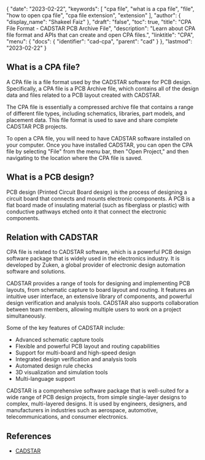 {
  "date": "2023-02-22",
  "keywords": [
    "cpa file",
    "what is a cpa file",
    "file",
    "how to open cpa file",
    "cpa file extension",
    "extension"
  ],
  "author": {
    "display_name": "Shakeel Faiz"
  },
  "draft": "false",
  "toc": true,
  "title": "CPA File Format - CADSTAR PCB Archive File",
  "description": "Learn about CPA file format and APIs that can create and open CPA files.",
  "linktitle": "CPA",
  "menu": {
    "docs": {
      "identifier": "cad-cpa",
      "parent": "cad"
    }
  },
  "lastmod": "2023-02-22"
}

## What is a CPA file?

A CPA file is a file format used by the CADSTAR software for PCB design. Specifically, a CPA file is a PCB Archive file, which contains all of the design data and files related to a PCB layout created with CADSTAR.

The CPA file is essentially a compressed archive file that contains a range of different file types, including schematics, libraries, part models, and placement data. This file format is used to save and share complete CADSTAR PCB projects.

To open a CPA file, you will need to have CADSTAR software installed on your computer. Once you have installed CADSTAR, you can open the CPA file by selecting "File" from the menu bar, then "Open Project," and then navigating to the location where the CPA file is saved.

## What is a PCB design?

PCB design (Printed Circuit Board design) is the process of designing a circuit board that connects and mounts electronic components. A PCB is a flat board made of insulating material (such as fiberglass or plastic) with conductive pathways etched onto it that connect the electronic components.

## Relation with CADSTAR

CPA file is related to CADSTAR software, which is a powerful PCB design software package that is widely used in the electronics industry. It is developed by Zuken, a global provider of electronic design automation software and solutions.

CADSTAR provides a range of tools for designing and implementing PCB layouts, from schematic capture to board layout and routing. It features an intuitive user interface, an extensive library of components, and powerful design verification and analysis tools. CADSTAR also supports collaboration between team members, allowing multiple users to work on a project simultaneously.

Some of the key features of CADSTAR include:

- Advanced schematic capture tools
- Flexible and powerful PCB layout and routing capabilities
- Support for multi-board and high-speed design
- Integrated design verification and analysis tools
- Automated design rule checks
- 3D visualization and simulation tools
- Multi-language support

CADSTAR is a comprehensive software package that is well-suited for a wide range of PCB design projects, from simple single-layer designs to complex, multi-layered designs. It is used by engineers, designers, and manufacturers in industries such as aerospace, automotive, telecommunications, and consumer electronics.

## References
* [CADSTAR](https://en.wikipedia.org/wiki/CADSTAR)
